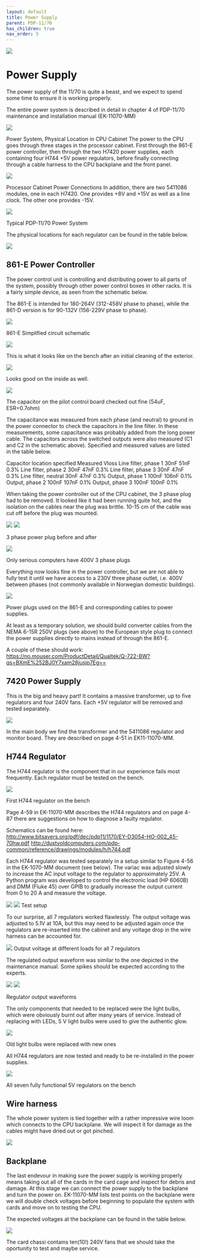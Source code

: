 ```yaml
---
layout: default
title: Power Supply
parent: PDP-11/70
has_children: true
nav_order: 5
---
```


![](../../assets/images/pdp-11-70/2021-03-17_09.56_Cabinet_header-1-768x75.jpg)

# Power Supply

The power supply of the 11/70 is quite a beast, and we expect to spend some time to ensure it is working properly.

The entire power system is described in detail in chapter 4 of PDP-11/70 maintenance and installation manual (EK-11070-MM)

![](../../assets/images/pdp-11-70/EK-11070-MM-002_Fig_4.1_2.png)

Power System, Physical Location in CPU Cabinet
The power to the CPU goes through three stages in the processor cabinet. First through the 861-E power controller, then through the two H7420 power supplies, each containing four H744 +5V power regulators, before finally connecting through a cable harness to the CPU backplane and the front panel.

![](../../assets/images/pdp-11-70/EK-11070-MM-002_Fig_4.3-1024x773.png)

Processor Cabinet Power Connections
In addition, there are two 5411086 modules, one in each H7420. One provides +8V and +15V as well as a line clock. The other one provides -15V.

![](../../assets/images/pdp-11-70/EK-11070-MM-002_Fig_4.2-1024x488.png)

Typical PDP-11/70 Power System

The physical locations for each regulator can be found in the table below.

![](../../assets/images/pdp-11-70/EK-11070-MM-002_Table_4.1-768x962.png)

## 861-E Power Controller

The power control unit is controlling and distributing power to all parts of the system, possibly through other power control boxes in other racks. It is a fairly simple device, as seen from the schematic below.

The 861-E is intended for 180-264V (312-458V phase to phase), while the 861-D version is for 90-132V (156-229V phase to phase).

![](../../assets/images/pdp-11-70/EK-11070-MM-002_Fig_4.13-1024x890.png)

861-E Simplified circuit schematic

![](../../assets/images/pdp-11-70/2021-03-06_17.42_Power_controller-1024x327.jpeg)

This is what it looks like on the bench after an initial cleaning of the exterior.

![](../../assets/images/pdp-11-70/2021-03-07_08.08_Power_controller_2-1024x760.jpg)

Looks good on the inside as well.

![](../../assets/images/pdp-11-70/2021-03-07_08.10_Power_controller-1024x726.jpeg)

The capacitor on the pilot control board checked out fine (54uF, ESR=0.7ohm)

The capacitance was measured from each phase (and neutral) to ground in the power connector to check the capacitors in the line filter. In these measurements, some capacitance was probably added from the long power cable. The capacitors across the switched outputs were also measured (C1 and C2 in the schematic above). Specified and measured values are listed in the table below.

  Capacitor location    specified  Measured   Vloss
  Line filter, phase 1  30nF       51nF       0.3%
  Line filter, phase 2  30nF       47nF       0.3%
  Line filter, phase 3  30nF       47nF       0.3%
  Line filter, neutral  30nF       47nF       0.3%
  Output, phase 1       100nF      106nF      0.1%
  Output, phase 2       100nF      107nF      0.1%
  Output, phase 3       100nF      100nF      0.1%

When taking the power controller out of the CPU cabinet, the 3 phase plug had to be removed. It looked like it had been running quite hot, and the isolation on the cables near the plug was brittle. 10-15 cm of the cable was cut off before the plug was mounted.

![](../../assets/images/pdp-11-70/2021-03-06_16.04_3phase_plug_1-e1615874322532-768x1025.jpeg)
![](../../assets/images/pdp-11-70/2021-03-07_07.50_3phase_plug-e1615874356744-712x1024.jpeg)

3 phase power plug before and after

![](../../assets/images/pdp-11-70/2021-03-07_07.56_3phase_plug-1024x768.jpeg)

Only serious computers have 400V 3 phase plugs

Everything now looks fine in the power controller, but we are not able to fully test it until we have access to a 230V three phase outlet, i.e. 400V between phases (not commonly available in Norwegian domestic buildings).

![](../../assets/images/pdp-11-70/EK-11070-MM-002_Fig_3.8.png)

Power plugs used on the 861-E and corresponding cables to power supplies.

At least as a temporary solution, we should build converter cables from the NEMA 6-15R 250V plugs (see above) to the European style plug to connect the power supplies directly to mains instead of through the 861-E.

A couple of these should work: https://no.mouser.com/ProductDetail/Qualtek/Q-722-BW?qs=BXmE%252BJ0Y7xam28jusjp7Eg==

## 7420 Power Supply

This is the big and heavy part! It contains a massive transformer, up to five regulators and four 240V fans. Each +5V regulator will be removed and tested separately.

![](../../assets/images/pdp-11-70/XL6qTRW.png)

In the main body we find the transformer and the 5411086 regulator and monitor board. They are described on page 4-51 in EK11-11070-MM.

## H744 Regulator

The H744 regulator is the component that in our experience fails most frequently. Each regulator must be tested on the bench.

![](../../assets/images/pdp-11-70/2021-03-23_19.57_Regulator-1024x905.jpeg)

First H744 regulator on the bench

Page 4-59 in EK-11070-MM describes the H744 regulators and on page 4-87 there are suggestions on how to diagnose a faulty regulator.

Schematics can be found here:
http://www.bitsavers.org/pdf/dec/pdp11/1170/EY-D3054-HO-002_45-70hw.pdf
http://dustyoldcomputers.com/pdp-common/reference/drawings/modules/h/h744.pdf

Each H744 regulator was tested separately in a setup similar to Figure 4-56 in the EK-1070-MM document (see below). The variac was adjusted slowly to increase the AC input voltage to the regulator to approximately 25V. A Python program was developed to control the electronic load (HP 6060B) and DMM (Fluke 45) over GPIB to gradually increase the output current from 0 to 20 A and measure the voltage.

![](../../assets/images/pdp-11-70/EK-11070-MM-002_Fig_4.56-1024x418.jpg)
![](../../assets/images/pdp-11-70/2021-05-16-H744-Test-setup-712x1024.jpeg)
Test setup

To our surprise, all 7 regulators worked flawlessly. The output voltage was adjusted to 5.1V at 10A, but this may need to be adjusted again once the regulators are re-inserted into the cabinet and any voltage drop in the wire harness can be accounted for.

![](../../assets/images/pdp-11-70/2021-05-25-H744-Load-test-1024x686.png)
Output voltage at different loads for all 7 regulators

The regulated output waveform was similar to the one depicted in the maintenance manual. Some spikes should be expected according to the experts.

![](../../assets/images/pdp-11-70/EK-11070-MM-002_Fig_4.39.jpeg)
![](../../assets/images/pdp-11-70/2021-05-16-H744-Output-waveform-1024x768.jpeg)

Regulator output waveforms

The only components that needed to be replaced were the light bulbs, which were obviously burnt out after many years of service. Instead of replacing with LEDs, 5 V light bulbs were used to give the authentic glow.

![](../../assets/images/pdp-11-70/2021-05-23-Light-bulbs-1024x578.jpeg)

Old light bulbs were replaced with new ones

All H744 regulators are now tested and ready to be re-installed in the power supplies.

![](../../assets/images/pdp-11-70/2021-05-22-H744-1024x372.jpeg)

All seven fully functional 5V regulators on the bench

## Wire harness

The whole power system is tied together with a rather impressive wire loom which connects to the CPU backplane. We will inspect it for damage as the cables might have dried out or got pinched.

![](../../assets/images/pdp-11-70/oslvhid.png)

## Backplane

The last endevour in making sure the power supply is working properly means taking out all of the cards in the card cage and inspect for debris and damage. At this stage we can connect the power supply to the backplane and turn the power on. EK-11070-MM lists test points on the backplane were we will double check voltages before beginning to populate the system with cards and move on to testing the CPU.

The expected voltages at the backplane can be found in the table below.

![](../../assets/images/pdp-11-70/EK-11070-MM-002_Table_3.1-1024x726.png)

The card chassi contains ten(10!) 240V fans that we should take the oportunity to test and maybe service.
